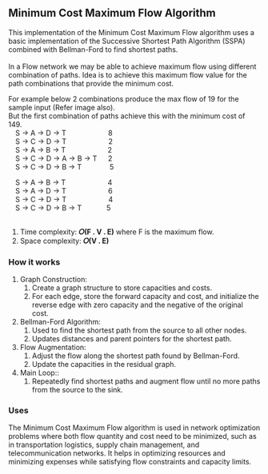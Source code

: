 ## Minimum Cost Maximum Flow Algorithm
This implementation of the Minimum Cost Maximum Flow algorithm uses a basic implementation of the Successive Shortest Path Algorithm (SSPA) combined with Bellman-Ford to find shortest paths.</br></br>
In a Flow network we may be able to achieve maximum flow using different combination of paths. Idea is to achieve this maximum flow value for the path combinations that provide the minimum cost.</br>

For example below 2 combinations produce the max flow of 19 for the sample input (Refer image also).</br>
But the first combination of paths achieve this with the minimum cost of 149.</br>
&emsp;S -> A -> D -> T&emsp;&emsp;&emsp;&emsp;&emsp;&emsp;8</br>
&emsp;S -> C -> D -> T&emsp;&emsp;&emsp;&emsp;&emsp;&emsp;2</br>
&emsp;S -> A -> B -> T&emsp;&emsp;&emsp;&emsp;&emsp;&emsp;2</br>
&emsp;S -> C -> D -> A -> B -> T&emsp;&nbsp;&nbsp;2</br>
&emsp;S -> C -> D -> B -> T&emsp;&emsp;&emsp;&emsp;5</br>

&emsp;S -> A -> B -> T&emsp;&emsp;&emsp;&emsp;&emsp;&emsp;4</br>
&emsp;S -> A -> D -> T&emsp;&emsp;&emsp;&emsp;&emsp;&emsp;6</br>
&emsp;S -> C -> D -> T&emsp;&emsp;&emsp;&emsp;&emsp;&emsp;4</br>
&emsp;S -> C -> D -> B -> T&emsp;&emsp;&emsp;&nbsp;&nbsp;5</br></br>

1. Time complexity: <b>𝑂(F . V . E)</b> where F is the maximum flow.
2. Space complexity: <b>𝑂(V . E)</b></br>


### How it works
1. Graph Construction:
   1. Create a graph structure to store capacities and costs.
   1. For each edge, store the forward capacity and cost, and initialize the reverse edge with zero capacity and the negative of the original cost.
2. Bellman-Ford Algorithm:
   1. Used to find the shortest path from the source to all other nodes.
   1. Updates distances and parent pointers for the shortest path.
3. Flow Augmentation:
   1. Adjust the flow along the shortest path found by Bellman-Ford.
   1. Update the capacities in the residual graph.
4. Main Loop::
   1. Repeatedly find shortest paths and augment flow until no more paths from the source to the sink.

### Uses
The Minimum Cost Maximum Flow algorithm is used in network optimization problems where both flow quantity and cost need to be minimized, such as in transportation logistics, supply chain management, and telecommunication networks. It helps in optimizing resources and minimizing expenses while satisfying flow constraints and capacity limits.